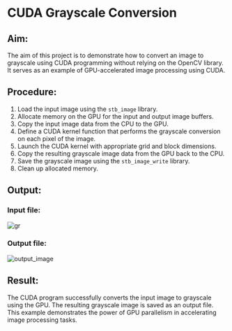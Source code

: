 # CUDA Grayscale Conversion

## Aim:
The aim of this project is to demonstrate how to convert an image to grayscale using CUDA programming without relying on the OpenCV library. It serves as an example of GPU-accelerated image processing using CUDA.

## Procedure:
1. Load the input image using the `stb_image` library.
2. Allocate memory on the GPU for the input and output image buffers.
3. Copy the input image data from the CPU to the GPU.
4. Define a CUDA kernel function that performs the grayscale conversion on each pixel of the image.
5. Launch the CUDA kernel with appropriate grid and block dimensions.
6. Copy the resulting grayscale image data from the GPU back to the CPU.
7. Save the grayscale image using the `stb_image_write` library.
8. Clean up allocated memory.

## Output:

### Input file:
![gr](https://github.com/vignesh0011/PCA---Mini-Project-Mini-Project---Face-Detection-or-Convert-an-image-into-gray-scale-image-using-CUD/assets/53014593/3f3ce9ea-0884-46f8-b6d7-599fba23b455)


### Output file:
![output_image](https://github.com/vignesh0011/PCA---Mini-Project-Mini-Project---Face-Detection-or-Convert-an-image-into-gray-scale-image-using-CUD/assets/53014593/bf8c2aad-6149-44ca-aabc-ab185e6254f8)

## Result:
The CUDA program successfully converts the input image to grayscale using the GPU. The resulting grayscale image is saved as an output file. This example demonstrates the power of GPU parallelism in accelerating image processing tasks.
